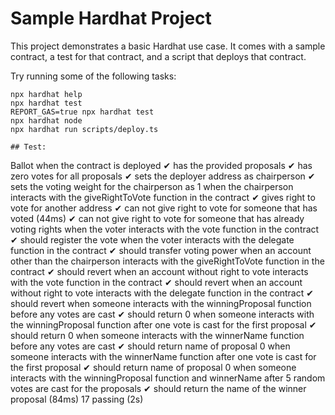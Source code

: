 # Sample Hardhat Project

This project demonstrates a basic Hardhat use case. It comes with a sample contract, a test for that contract, and a script that deploys that contract.

Try running some of the following tasks:

```shell
npx hardhat help
npx hardhat test
REPORT_GAS=true npx hardhat test
npx hardhat node
npx hardhat run scripts/deploy.ts

## Test:
```
  Ballot
    when the contract is deployed
      ✔ has the provided proposals
      ✔ has zero votes for all proposals
      ✔ sets the deployer address as chairperson
      ✔ sets the voting weight for the chairperson as 1
    when the chairperson interacts with the giveRightToVote function in the contract
      ✔ gives right to vote for another address
      ✔ can not give right to vote for someone that has voted (44ms)
      ✔ can not give right to vote for someone that has already voting rights
    when the voter interacts with the vote function in the contract
      ✔ should register the vote
    when the voter interacts with the delegate function in the contract
      ✔ should transfer voting power
    when an account other than the chairperson interacts with the giveRightToVote function in the contract
      ✔ should revert
    when an account without right to vote interacts with the vote function in the contract
      ✔ should revert
    when an account without right to vote interacts with the delegate function in the contract
      ✔ should revert
    when someone interacts with the winningProposal function before any votes are cast
      ✔ should return 0
    when someone interacts with the winningProposal function after one vote is cast for the first proposal
      ✔ should return 0
    when someone interacts with the winnerName function before any votes are cast
      ✔ should return name of proposal 0
    when someone interacts with the winnerName function after one vote is cast for the first proposal
      ✔ should return name of proposal 0
    when someone interacts with the winningProposal function and winnerName after 5 random votes are cast for the proposals
      ✔ should return the name of the winner proposal (84ms)
  17 passing (2s)